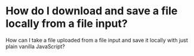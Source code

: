 
# How do I download and save a file locally from a file input?

How can I take a file uploaded from a file input and save it locally with just plain vanilla JavaScript?

        
